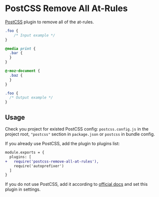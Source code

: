 # PostCSS Remove All At-Rules

[PostCSS] plugin to remove all of the at-rules.

[PostCSS]: https://github.com/postcss/postcss

```css
.foo {
    /* Input example */
}

@media print {
  .bar {
  }
}

@-moz-document {
  .baz {
  }
}
```

```css
.foo {
  /* Output example */
}
```

## Usage

Check you project for existed PostCSS config: `postcss.config.js`
in the project root, `"postcss"` section in `package.json`
or `postcss` in bundle config.

If you already use PostCSS, add the plugin to plugins list:

```diff
module.exports = {
  plugins: [
+   require('postcss-remove-all-at-rules'),
    require('autoprefixer')
  ]
}
```

If you do not use PostCSS, add it according to [official docs]
and set this plugin in settings.

[official docs]: https://github.com/postcss/postcss#usage
